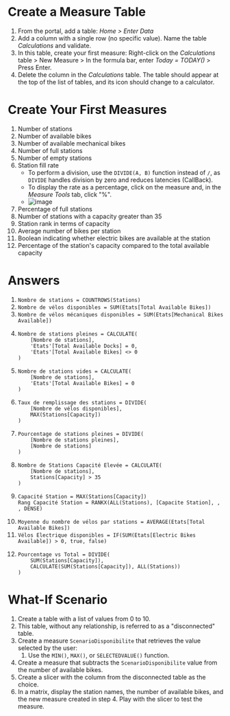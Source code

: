 # Create a Measure Table  

1. From the portal, add a table: _Home > Enter Data_  
2. Add a column with a single row (no specific value). Name the table _Calculations_ and validate.  
3. In this table, create your first measure: Right-click on the _Calculations_ table > New Measure > In the formula bar, enter _Today = TODAY()_ > Press Enter.  
4. Delete the column in the _Calculations_ table. The table should appear at the top of the list of tables, and its icon should change to a calculator.  

# Create Your First Measures  

1. Number of stations  
2. Number of available bikes  
3. Number of available mechanical bikes  
4. Number of full stations  
5. Number of empty stations  
6. Station fill rate  
   - To perform a division, use the `DIVIDE(A, B)` function instead of `/`, as `DIVIDE` handles division by zero and reduces latencies (CallBack).  
   - To display the rate as a percentage, click on the measure and, in the _Measure Tools_ tab, click "%".  
   - ![image](https://github.com/user-attachments/assets/c2d915fb-0721-4446-86c3-42540c9fe64c)  
7. Percentage of full stations  
8. Number of stations with a capacity greater than 35  
9. Station rank in terms of capacity  
10. Average number of bikes per station  
11. Boolean indicating whether electric bikes are available at the station  
12. Percentage of the station's capacity compared to the total available capacity  

# Answers  

1. ```Nombre de stations = COUNTROWS(Stations)```  
2. ```Nombre de vélos disponibles = SUM(Etats[Total Available Bikes])```  
3. ```Nombre de vélos mécaniques disponibles = SUM(Etats[Mechanical Bikes Available])```  
4. ```  
   Nombre de stations pleines = CALCULATE(  
       [Nombre de stations],  
       'Etats'[Total Available Docks] = 0,  
       'Etats'[Total Available Bikes] <> 0  
   )  
   ```  
5. ```  
   Nombre de stations vides = CALCULATE(  
       [Nombre de stations],  
       'Etats'[Total Available Bikes] = 0  
   )  
   ```  
6. ```  
   Taux de remplissage des stations = DIVIDE(  
       [Nombre de vélos disponibles],  
       MAX(Stations[Capacity])  
   )  
   ```  
7. ```  
   Pourcentage de stations pleines = DIVIDE(  
       [Nombre de stations pleines],  
       [Nombre de stations]  
   )  
   ```  
8. ```  
   Nombre de Stations Capacité Elevée = CALCULATE(  
       [Nombre de stations],  
       Stations[Capacity] > 35  
   )  
   ```  
9. ```  
   Capacité Station = MAX(Stations[Capacity])  
   Rang Capacité Station = RANKX(ALL(Stations), [Capacite Station], , , DENSE)  
   ```  
10. ```Moyenne du nombre de vélos par stations = AVERAGE(Etats[Total Available Bikes])```  
11. ```Vélos Electrique disponibles = IF(SUM(Etats[Electric Bikes Available]) > 0, true, false)```  
12. ```  
    Pourcentage vs Total = DIVIDE(  
        SUM(Stations[Capacity]),  
        CALCULATE(SUM(Stations[Capacity]), ALL(Stations))  
    )  
    ```  

# What-If Scenario  

1. Create a table with a list of values from 0 to 10.  
2. This table, without any relationship, is referred to as a "disconnected" table.  
3. Create a measure `ScenarioDisponibilite` that retrieves the value selected by the user:  
   1. Use the `MIN()`, `MAX()`, or `SELECTEDVALUE()` function.  
4. Create a measure that subtracts the `ScenarioDisponibilite` value from the number of available bikes.  
5. Create a slicer with the column from the disconnected table as the choice.  
6. In a matrix, display the station names, the number of available bikes, and the new measure created in step 4. Play with the slicer to test the measure.  
